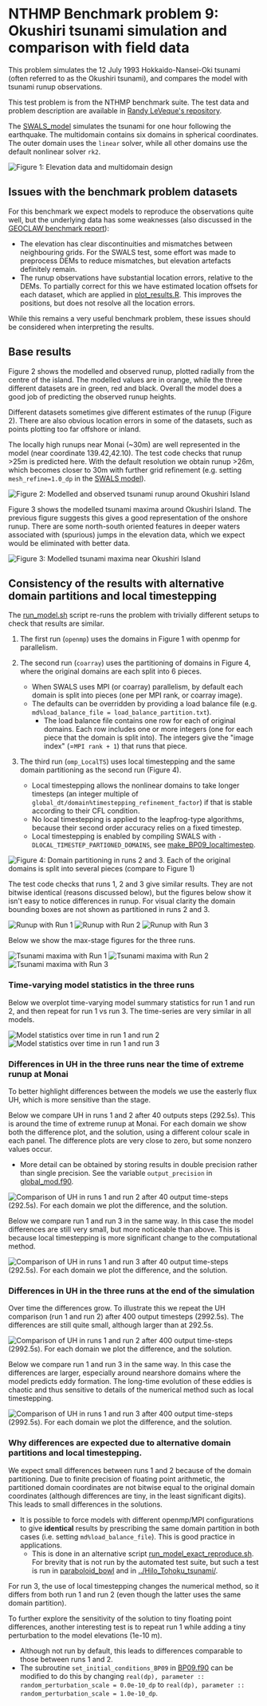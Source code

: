 # NTHMP Benchmark problem 9: Okushiri tsunami simulation and comparison with field data

This problem simulates the 12 July 1993 Hokkaido-Nansei-Oki tsunami (often referred to as the Okushiri tsunami), and compares the model with tsunami runup observations.

This test problem is from the NTHMP benchmark suite. The test data and problem description are available in [Randy LeVeque's repository](https://github.com/rjleveque/nthmp-benchmark-problems/tree/master/BP09-FrankG-Okushiri_island/). 

The [SWALS_model](BP09.f90) simulates the tsunami for one hour following the earthquake. The multidomain contains six domains in spherical coordinates. The outer domain uses the `linear` solver, while all other domains use the default nonlinear solver `rk2`. 

![Figure 1: Elevation data and multidomain design](https://github.com/GeoscienceAustralia/ptha/blob/figures/propagation/SWALS/examples/nthmp/BP09/elevation_okushiri_lowresolution_omp.png)

## Issues with the benchmark problem datasets

For this benchmark we expect models to reproduce the observations quite well, but the underlying data has some weaknesses (also discussed in the [GEOCLAW benchmark report](https://depts.washington.edu/clawpack/links/nthmp-benchmarks/geoclaw-results.pdf)):

* The elevation has clear discontinuities and mismatches between neighbouring grids. For the SWALS test, some effort was made to preprocess DEMs to reduce mismatches, but elevation artefacts definitely remain.
* The runup observations have substantial location errors, relative to the DEMs. To partially correct for this we have estimated location offsets for each dataset, which are applied in [plot_results.R](plot_results.R). This improves the positions, but does not resolve all the location errors.

While this remains a very useful benchmark problem, these issues should be considered when interpreting the results. 

## Base results

Figure 2 shows the modelled and observed runup, plotted radially from the centre of the island. The modelled values are in orange, while the three different datasets are in green, red and black. Overall the model does a good job of predicting the observed runup heights.

Different datasets sometimes give different estimates of the runup (Figure 2). There are also obvious location errors in some of the datasets, such as points plotting too far offshore or inland.

The locally high runups near Monai (~30m) are well represented in the model (near coordinate 139.42,42.10). The test code checks that runup >25m is predicted here. With the default resolution we obtain runup >26m, which becomes closer to 30m with further grid refinement (e.g. setting `mesh_refine=1.0_dp` in the [SWALS model](BP09.f90)). 

![Figure 2: Modelled and observed tsunami runup around Okushiri Island](https://github.com/GeoscienceAustralia/ptha/blob/figures/propagation/SWALS/examples/nthmp/BP09/runup_heights_okushiri_lowresolution_omp.png)

Figure 3 shows the modelled tsunami maxima around Okushiri Island. The previous figure suggests this gives a good representation of the onshore runup. There are some north-south oriented features in deeper waters associated with (spurious) jumps in the elevation data, which we expect would be eliminated with better data.

![Figure 3: Modelled tsunami maxima near Okushiri Island](https://github.com/GeoscienceAustralia/ptha/blob/figures/propagation/SWALS/examples/nthmp/BP09/max_stage_okushiri_lowresolution_omp.png)

## Consistency of the results with alternative domain partitions and local timestepping

The [run_model.sh](run_model.sh) script re-runs the problem with trivially different setups to check that results are similar.

1. The first run (`openmp`) uses the domains in Figure 1 with openmp for parallelism.

2. The second run (`coarray`) uses the partitioning of domains in Figure 4, where the original domains are each split into 6 pieces.

    * When SWALS uses MPI (or coarray) parallelism, by default each domain is split into pieces (one per MPI rank, or coarray image). 
    * The defaults can be overridden by providing a load balance file (e.g. `md%load_balance_file = load_balance_partition.txt`). 
        * The load balance file contains one row for each of original domains. Each row includes one or more integers (one for each piece that the domain is split into). The integers give the "image index" (=`MPI rank + 1`) that runs that piece. 

3. The third run (`omp_LocalTS`) uses local timestepping and the same domain partitioning as the second run (Figure 4). 

    * Local timestepping allows the nonlinear domains to take longer timesteps (an integer multiple of `global_dt/domain%timestepping_refinement_factor`) if that is stable according to their CFL condition.
    * No local timestepping is applied to the leapfrog-type algorithms, because their second order accuracy relies on a fixed timestep.
    * Local timestepping is enabled by compiling SWALS with `-DLOCAL_TIMESTEP_PARTIONED_DOMAINS`, see [make_BP09_localtimestep](make_BP09_localtimestep).

![Figure 4: Domain partitioning in runs 2 and 3. Each of the original domains is split into several pieces (compare to Figure 1)](https://github.com/GeoscienceAustralia/ptha/blob/figures/propagation/SWALS/examples/nthmp/BP09/elevation_okushiri_lowresolution_coarray.png)

The test code checks that runs 1, 2 and 3 give similar results. They are not bitwise identical (reasons discussed below), but the figures below show it isn't easy to notice differences in runup. For visual clarity the domain bounding boxes are not shown as partitioned in runs 2 and 3.

![Runup with Run 1](https://github.com/GeoscienceAustralia/ptha/blob/figures/propagation/SWALS/examples/nthmp/BP09/runup_heights_okushiri_lowresolution_omp.png) ![Runup with Run 2](https://github.com/GeoscienceAustralia/ptha/blob/figures/propagation/SWALS/examples/nthmp/BP09/runup_heights_okushiri_lowresolution_coarray.png) ![Runup with Run 3](https://github.com/GeoscienceAustralia/ptha/blob/figures/propagation/SWALS/examples/nthmp/BP09/runup_heights_okushiri_lowresolution_omp_localtimestep.png)

Below we show the max-stage figures for the three runs. 

![Tsunami maxima with Run 1](https://github.com/GeoscienceAustralia/ptha/blob/figures/propagation/SWALS/examples/nthmp/BP09/max_stage_okushiri_lowresolution_omp.png) ![Tsunami maxima with Run 2](https://github.com/GeoscienceAustralia/ptha/blob/figures/propagation/SWALS/examples/nthmp/BP09/max_stage_okushiri_lowresolution_coarray.png) ![Tsunami maxima with Run 3](https://github.com/GeoscienceAustralia/ptha/blob/figures/propagation/SWALS/examples/nthmp/BP09/max_stage_okushiri_lowresolution_omp_localtimestep.png)

### Time-varying model statistics in the three runs

Below we overplot time-varying model summary statistics for run 1 and run 2, and then repeat for run 1 vs run 3. The time-series are very similar in all models.

![Model statistics over time in run 1 and run 2](https://github.com/GeoscienceAustralia/ptha/blob/figures/propagation/SWALS/examples/nthmp/BP09/Compare_openmp_coarray.png) ![Model statistics over time in run 1 and run 3](https://github.com/GeoscienceAustralia/ptha/blob/figures/propagation/SWALS/examples/nthmp/BP09/Compare_openmp_ompLocalTS.png)

### Differences in UH in the three runs near the time of extreme runup at Monai

To better highlight differences between the models we use the easterly flux UH, which is more sensitive than the stage. 

Below we compare UH in runs 1 and 2 after 40 outputs steps (292.5s). This is around the time of extreme runup at Monai. For each domain we show both the difference plot, and the solution, using a different colour scale in each panel. The difference plots are very close to zero, but some nonzero values occur. 

* More detail can be obtained by storing results in double precision rather than single precision. See the variable `output_precision` in [global_mod.f90](../../../../src/shallow_water/global_mod.f90).

![Comparison of UH in runs 1 and run 2 after 40 output time-steps (292.5s). For each domain we plot the difference, and the solution.](https://github.com/GeoscienceAustralia/ptha/blob/figures/propagation/SWALS/examples/nthmp/BP09/Compare_omp_coarray_time_index_40.png)

Below we compare run 1 and run 3 in the same way. In this case the model differences are still very small, but more noticeable than above. This is because local timestepping is more significant change to the computational method. 

![Comparison of UH in runs 1 and run 3 after 40 output time-steps (292.5s). For each domain we plot the difference, and the solution.](https://github.com/GeoscienceAustralia/ptha/blob/figures/propagation/SWALS/examples/nthmp/BP09/Compare_omp_ompLocalTS_time_index_40.png)

### Differences in UH in the three runs at the end of the simulation

Over time the differences grow. To illustrate this we repeat the UH comparison (run 1 and run 2) after 400 output timesteps (2992.5s). The differences are still quite small, although larger than at 292.5s.

![Comparison of UH in runs 1 and run 2 after 400 output time-steps (2992.5s). For each domain we plot the difference, and the solution.](https://github.com/GeoscienceAustralia/ptha/blob/figures/propagation/SWALS/examples/nthmp/BP09/Compare_omp_coarray_time_index_400.png)

Below we compare run 1 and run 3 in the same way. In this case the differences are larger, especially around nearshore domains where the model predicts eddy formation. The long-time evolution of these eddies is chaotic and thus sensitive to details of the numerical method such as local timestepping.

![Comparison of UH in runs 1 and run 3 after 400 output time-steps (2992.5s). For each domain we plot the difference, and the solution.](https://github.com/GeoscienceAustralia/ptha/blob/figures/propagation/SWALS/examples/nthmp/BP09/Compare_omp_ompLocalTS_time_index_400.png)

### Why differences are expected due to alternative domain partitions and local timestepping.

We expect small differences between runs 1 and 2 because of the domain partitioning. Due to finite precision of floating point arithmetic, the partitioned domain coordinates are not bitwise equal to the original domain coordinates (although differences are tiny, in the least significant digits). This leads to small differences in the solutions. 

* It is possible to force models with different openmp/MPI configurations to give __identical__ results by prescribing the same domain partition in both cases (i.e. setting `md%load_balance_file`). This is good practice in applications. 
    * This is done in an alternative script [run_model_exact_reproduce.sh](run_model_exact_reproduce.sh). For brevity that is not run by the automated test suite, but such a test is run in [paraboloid_bowl](../../paraboloid_bowl) and in [../Hilo_Tohoku_tsunami/](../Hilo_Tohoku_tsunami).

For run 3, the use of local timestepping changes the numerical method, so it differs from both run 1 and run 2 (even though the latter uses the same domain partition). 

To further explore the sensitivity of the solution to tiny floating point differences, another interesting test is to repeat run 1 while adding a tiny perturbation to the model elevations (1e-10 m). 

* Although not run by default, this leads to differences comparable to those between runs 1 and 2. 
* The subroutine `set_initial_conditions_BP09` in [BP09.f90](BP09.f90) can be modified to do this by changing `real(dp), parameter :: random_perturbation_scale = 0.0e-10_dp` to `real(dp), parameter :: random_perturbation_scale = 1.0e-10_dp`. 

